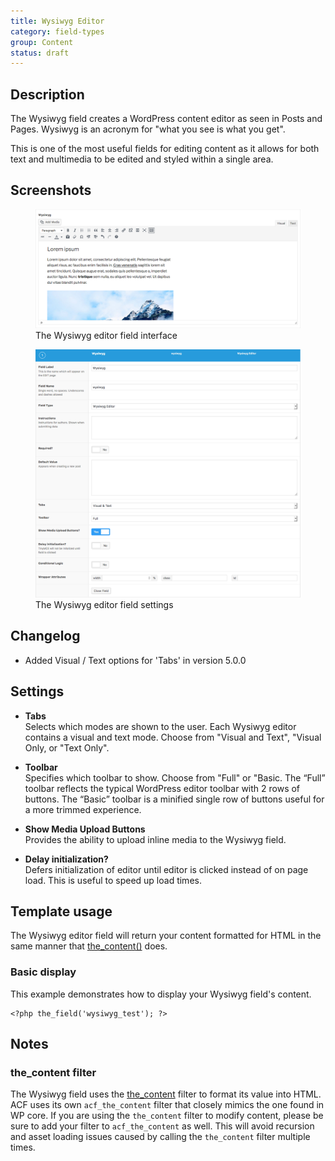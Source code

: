 ```yaml
---
title: Wysiwyg Editor
category: field-types
group: Content
status: draft
---
```


## Description
The Wysiwyg field creates a WordPress content editor as seen in Posts and Pages. Wysiwyg is an acronym for "what you see is what you get".

This is one of the most useful fields for editing content as it allows for both text and multimedia to be edited and styled within a single area.

## Screenshots
<div class="gallery">
	<figure>
		<a href="https://raw.githubusercontent.com/AdvancedCustomFields/docs/master/assets/acf-wysiwyg-field-interface.png">
			<img src="https://raw.githubusercontent.com/AdvancedCustomFields/docs/master/assets/acf-wysiwyg-field-interface.png" alt="acf-user-field-interface" />
		</a>
		<figcaption>The Wysiwyg editor field interface</figcaption>
	</figure>
	<figure>
		<a href="https://raw.githubusercontent.com/AdvancedCustomFields/docs/master/assets/acf-wysiwyg-field-settings.png">
			<img src="https://raw.githubusercontent.com/AdvancedCustomFields/docs/master/assets/acf-wysiwyg-field-settings.png" alt="acf-user-field-settings" />
		</a>
		<figcaption>The Wysiwyg editor field settings</figcaption>
	</figure>
</div>

## Changelog
- Added Visual / Text options for 'Tabs' in version 5.0.0

## Settings
- **Tabs**  
  Selects which modes are shown to the user. Each Wysiwyg editor contains a visual and text mode. Choose from "Visual and Text", "Visual Only, or "Text Only".
  
- **Toolbar**  
  Specifies which toolbar to show. Choose from "Full" or "Basic. The “Full” toolbar reflects the typical WordPress editor toolbar with 2 rows of buttons. The “Basic” toolbar is a minified single row of buttons useful for a more trimmed experience.
  
- **Show Media Upload Buttons**  
  Provides the ability to upload inline media to the Wysiwyg field.
  
- **Delay initialization?**  
  Defers initialization of editor until editor is clicked instead of on page load. This is useful to speed up load times.

## Template usage
The Wysiwyg editor field will return your content formatted for HTML in the same manner that [the_content()](https://developer.wordpress.org/reference/functions/get_the_content/) does.

### Basic display
This example demonstrates how to display your Wysiwyg field's content.
```
<?php the_field('wysiwyg_test'); ?>
```

## Notes

### the_content filter
The Wysiwyg field uses the [the_content](https://codex.wordpress.org/Plugin_API/Filter_Reference/the_content) filter to format its value into HTML. ACF uses its own `acf_the_content` filter that closely mimics the one found in WP core. If you are using the `the_content` filter to modify content, please be sure to add your filter to `acf_the_content` as well. This will avoid recursion and asset loading issues caused by calling the `the_content` filter multiple times.
